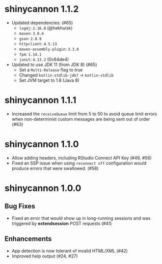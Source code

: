 # shinycannon 1.1.2

* Updated dependencies: (#65)
  * `log4j`: `2.16.0` (@hekhuisk)
  * `maven`: `3.8.4`
  * `gson`: `2.8.9`
  * `httpclient`: `4.5.13`
  * `maven-assembly-plugin`: `3.3.0`
  * `fpm`: `1.14.1`
  * `junit`: `4.13.2` (0c64de4)
* Updated to use JDK 11 (from JDK 8) (#65)
  * Set a `Multi-Release` flag to true
  * Changed `kotlin-stdlib-jdk7` -> `kotlin-stdlib`
  * Set JVM target to 1.8 (Java 8)

# shinycannon 1.1.1

* Increased the `receiveQueue` limit from 5 to 50 to avoid queue limit errors when non-determinist custom messages are being sent out of order (#63)

# shinycannon 1.1.0

* Allow adding headers, including RStudio Connect API Key (#49, #56)
* Fixed an SSP issue when using `reconnect off` configuration would produce errors that were swallowed. (#58)

# shinycannon 1.0.0

## Bug Fixes

* Fixed an error that would show up in long-running sessions and was triggered
  by __extendsession__ POST requests (#41)

## Enhancements

* App detection is now tolerant of invalid HTML/XML (#42)
* Improved help output (#24, #27)
